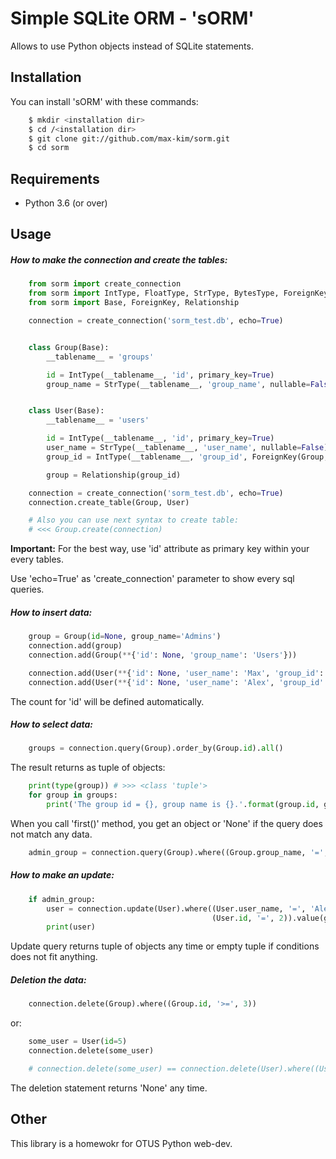 # Simple SQLite ORM - 'sORM'

Allows to use Python objects instead of SQLite statements.

## Installation

You can install 'sORM' with these commands:
```bash
    $ mkdir <installation dir>
    $ cd /<installation dir>
    $ git clone git://github.com/max-kim/sorm.git
    $ cd sorm
```

## Requirements

- Python 3.6 (or over)

## Usage

##### How to make the connection and create the tables:
```python
    from sorm import create_connection
    from sorm import IntType, FloatType, StrType, BytesType, ForeignKey, Base, Relationship
    from sorm import Base, ForeignKey, Relationship

    connection = create_connection('sorm_test.db', echo=True)


    class Group(Base):
        __tablename__ = 'groups'

        id = IntType(__tablename__, 'id', primary_key=True)
        group_name = StrType(__tablename__, 'group_name', nullable=False)


    class User(Base):
        __tablename__ = 'users'

        id = IntType(__tablename__, 'id', primary_key=True)
        user_name = StrType(__tablename__, 'user_name', nullable=False)
        group_id = IntType(__tablename__, 'group_id', ForeignKey(Group, 'id'))

        group = Relationship(group_id)

    connection = create_connection('sorm_test.db', echo=True)
    connection.create_table(Group, User)

    # Also you can use next syntax to create table:
    # <<< Group.create(connection)
```
**Important:** For the best way, use 'id' attribute as primary key within your every tables.

Use 'echo=True' as 'create_connection' parameter to show every sql queries.

##### How to insert data:
```python
    group = Group(id=None, group_name='Admins')
    connection.add(group)
    connection.add(Group(**{'id': None, 'group_name': 'Users'}))

    connection.add(User(**{'id': None, 'user_name': 'Max', 'group_id': None}))
    connection.add(User(**{'id': None, 'user_name': 'Alex', 'group_id': None}))
```
The count for 'id' will be defined automatically.

##### How to select data:
```python
    groups = connection.query(Group).order_by(Group.id).all()
```
The result returns as tuple of objects:
```python
    print(type(group)) # >>> <class 'tuple'>
    for group in groups:
        print('The group id = {}, group name is {}.'.format(group.id, group.group_name))
```

When you call 'first()' method, you get an object or 'None' if the query does not match any data.
```python
    admin_group = connection.query(Group).where((Group.group_name, '=', 'Admins')).first()
```

##### How to make an update:
```python
    if admin_group:
        user = connection.update(User).where((User.user_name, '=', 'Alex'),
                                             (User.id, '=', 2)).value(group_id=admin_group.id)
        print(user)
```
Update query returns tuple of objects any time or empty tuple if conditions does not fit anything.

##### Deletion the data:
```python
    connection.delete(Group).where((Group.id, '>=', 3))
```
or:
```python
    some_user = User(id=5)
    connection.delete(some_user)

    # connection.delete(some_user) == connection.delete(User).where((User.id, '=', 5))
```
The deletion statement returns 'None' any time.

## Other

This library is a homewokr for OTUS Python web-dev.

